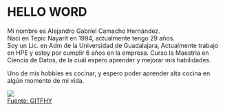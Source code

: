 # HELLO WORD

Mi nombre es Alejandro Gabriel Camacho Hernández.  
Nací en Tepic Nayarit en 1994, actualmente tengo 29 años.  
Soy un Lic. en Adm de la Universidad de Guadalajara, Actualmente trabajo en HPE y estoy por cumplir 6 años en la empresa.
Curso la Maestria en Ciencia de Datos, de la cuál espero aprender y mejorar mis habilidades. 

Uno de mis hobbies es cocinar, y espero poder aprender alta cocina en algún momento de mi vida. 

![](https://media.giphy.com/media/XcFwb5afm0qG04z5Hz/giphy-downsized.gif)  
[Fuente: GITFHY](https://media.giphy.com/media/XcFwb5afm0qG04z5Hz/giphy-downsized.gif)
